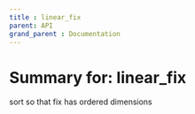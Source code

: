 ```yaml
---
title : linear_fix
parent: API
grand_parent : Documentation
---
```

# Summary for: **linear_fix**

sort so that fix has ordered dimensions

